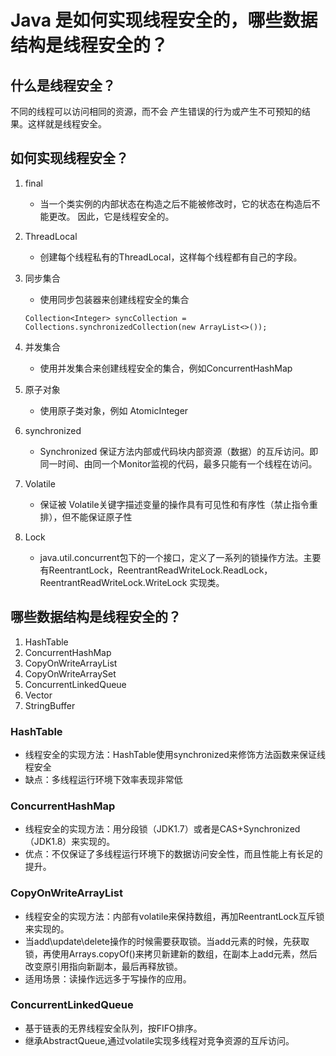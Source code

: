 # Java 是如何实现线程安全的，哪些数据结构是线程安全的？

## 什么是线程安全？
不同的线程可以访问相同的资源，而不会 产生错误的行为或产生不可预知的结果。这样就是线程安全。

## 如何实现线程安全？
1. final
    * 当一个类实例的内部状态在构造之后不能被修改时，它的状态在构造后不能更改。 因此，它是线程安全的。

1. ThreadLocal
    * 创建每个线程私有的ThreadLocal，这样每个线程都有自己的字段。
    
1. 同步集合
    * 使用同步包装器来创建线程安全的集合

    ``` 
    Collection<Integer> syncCollection = Collections.synchronizedCollection(new ArrayList<>());
    ``` 
    
1. 并发集合
    * 使用并发集合来创建线程安全的集合，例如ConcurrentHashMap

1. 原子对象
    * 使用原子类对象，例如 AtomicInteger

1. synchronized
    * Synchronized 保证⽅法内部或代码块内部资源（数据）的互斥访问。即同⼀时间、由同⼀个Monitor监视的代码，最多只能有⼀个线程在访问。
    
1. Volatile
    * 保证被 Volatile关键字描述变量的操作具有可见性和有序性（禁止指令重排），但不能保证原子性

2. Lock
    * java.util.concurrent包下的一个接口，定义了一系列的锁操作方法。主要有ReentrantLock，ReentrantReadWriteLock.ReadLock，ReentrantReadWriteLock.WriteLock 实现类。


## 哪些数据结构是线程安全的？

1. HashTable
1. ConcurrentHashMap
1. CopyOnWriteArrayList
1. CopyOnWriteArraySet
1. ConcurrentLinkedQueue
1. Vector
1. StringBuffer

### HashTable
- 线程安全的实现方法：HashTable使用synchronized来修饰方法函数来保证线程安全
- 缺点：多线程运行环境下效率表现非常低

### ConcurrentHashMap
- 线程安全的实现方法：用分段锁（JDK1.7）或者是CAS+Synchronized（JDK1.8）来实现的。
- 优点：不仅保证了多线程运行环境下的数据访问安全性，而且性能上有长足的提升。

### CopyOnWriteArrayList
- 线程安全的实现方法：内部有volatile来保持数组，再加ReentrantLock互斥锁来实现的。
- 当add\update\delete操作的时候需要获取锁。当add元素的时候，先获取锁，再使用Arrays.copyOf()来拷贝新建新的数组，在副本上add元素，然后改变原引用指向新副本，最后再释放锁。
- 适用场景：读操作远远多于写操作的应用。

### ConcurrentLinkedQueue
- 基于链表的无界线程安全队列，按FIFO排序。
- 继承AbstractQueue,通过volatile实现多线程对竞争资源的互斥访问。

